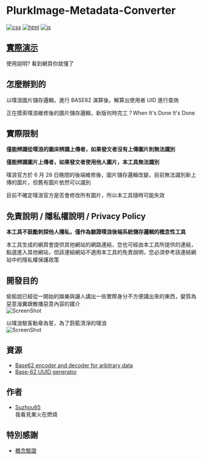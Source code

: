 # PlurkImage-Metadata-Converter
  
[![css](https://github.takahashi65.info/lib_badge/uses-css.svg)](https://www.w3.org/Style/CSS/) 
[![html](https://github.takahashi65.info/lib_badge/uses-html.svg)](https://html.spec.whatwg.org/)
[![js](https://github.takahashi65.info/lib_badge/uses-js.svg)](https://www.javascript.com/)
  
## [實際演示](https://takahashi65.info/plurk/anonymous_probe.html)
使用說明? 看到網頁你就懂了
  
## 怎麼辦到的
以噗浪圖片儲存邏輯，進行 BASE62 演算後，解算出使用者 UID 進行查詢  
  
正在摸索噗浪維修後的圖片儲存邏輯，新版何時完工？When It's Done It's Done  

## 實際限制
**僅能辨識從噗浪的圖床辨識上傳者，如果發文者沒有上傳圖片則無法識別**  

**僅能辨識圖片上傳者，如果發文者使用他人圖片，本工具無法識別**  

噗浪官方於 6 月 28 日晚間的後端維修後，圖片儲存邏輯改變，目前無法識別新上傳的圖片，但舊有圖片依然可以識別  

目前不確定噗浪官方是否會修改所有圖片，所以本工具隨時可能失效  
  
## 免責說明 / 隱私權說明 / Privacy Policy
**本工具不鼓勵刺探他人隱私，僅作為驗證噗浪後端系統儲存邏輯的概念性工具**  
  
本工具生成的網頁會提供其他網站的網路連結，您也可經由本工具所提供的連結，點選進入其他網站，但該連結網站不適用本工具的免責說明，您必須參考該連結網站中的隱私權保護政策

## 開發目的  
偷偷說已經從一開始的娛樂與讓人講出一些實際身分不方便講出來的東西，變質為惡意潑糞跟散播惡意內容的媒介  
![ScreenShot](https://github.takahashi65.info/lib_img/github_this_is_fine.png)  

以噗浪駭客勳章為誓，為了蔚藍清淨的噗浪  
![ScreenShot](https://github.takahashi65.info/lib_img/github_Plurk_icon.png)  

## 資源
- [Base62 encoder and decoder for arbitrary data](https://github.com/tuupola/base62)  
- [Base-62 UUID generator](https://github.com/shanehughes3/uuid62) 

## 作者
- [Suzhou65](https://www.plurk.com/Takahashi_65)  
我看見業火在燃燒

## 特別感謝
- [概念驗證](https://www.plurk.com/DoTaMoonNight)

